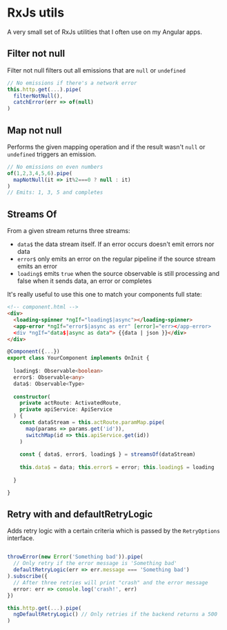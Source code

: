 # RxJs utils
A very small set of RxJs utilities that I often use on my Angular apps.


## Filter not null

Filter not null filters out all emissions that are `null` or `undefined` 

```typescript
// No emissions if there's a network error
this.http.get(...).pipe(
  filterNotNull(),
  catchError(err => of(null)
)
```


## Map not null

Performs the given mapping operation and if the result wasn't `null` or `undefined` triggers an emission.

```typescript
// No emissions on even numbers
of(1,2,3,4,5,6).pipe(
  mapNotNull(it => it%2===0 ? null : it)
)
// Emits: 1, 3, 5 and completes
```

## Streams Of

From a given stream returns three streams: 
* `data$` the data stream itself. If an error occurs doesn't emit errors nor data
* `error$` only emits an error on the regular pipeline if the source stream emits an error
* `loading$` emits `true` when the source observable is still processing and false when it sends data, an error or completes

It's really useful to use this one to match your components full state:

```html
<!-- component.html -->
<div>
  <loading-spinner *ngIf="loading$|async"></loading-spinner>
  <app-error *ngIf="error$|async as err" [error]="err></app-error>
  <div *ngIf="data$|async as data"> {{data | json }}</div>
</div>
```

```typescript
@Component({...})
export class YourComponent implements OnInit {
  
  loading$: Observable<boolean>
  error$: Observable<any>
  data$: Observable<Type>
  
  constructor(
    private actRoute: ActivatedRoute, 
    private apiService: ApiService
  ) {
    const dataStream = this.actRoute.paramMap.pipe(
      map(params => params.get('id')),
      switchMap(id => this.apiService.get(id))
    )
    
    const { data$, error$, loading$ } = streamsOf(dataStream)
    
    this.data$ = data; this.error$ = error; this.loading$ = loading
  
  }

}
```


## Retry with and defaultRetryLogic

Adds retry logic with a certain criteria which is passed by the `RetryOptions` interface.

```typescript

throwError(new Error('Something bad')).pipe(
  // Only retry if the error message is 'Something bad' 
  defaultRetryLogic(err => err.message === 'Something bad')
).subscribe({
  // After three retries will print "crash" and the error message
  error: err => console.log('crash!', err)
})

this.http.get(...).pipe(
  ngDefaultRetryLogic() // Only retries if the backend returns a 500
)
```



